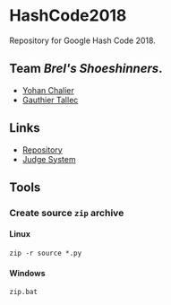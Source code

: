 # HashCode2018
Repository for Google Hash Code 2018.

## Team *Brel's Shoeshinners*.

 - [Yohan Chalier](https://github.com/ychalier/)
 - [Gauthier Tallec](https://github.com/gtallec/)

## Links

 - [Repository](https://github.com/ychalier/HashCode2018.git)
 - [Judge System](https://hashcodejudge.withgoogle.com/)

## Tools

### Create source `zip` archive

#### Linux

    zip -r source *.py

#### Windows

    zip.bat
